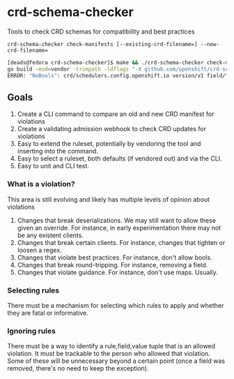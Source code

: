 # crd-schema-checker
Tools to check CRD schemas for compatibility and best practices

`crd-schema-checker check-manifests [--existing-crd-filename=] --new-crd-filename=`


```bash
[deads@fedora crd-schema-checker]$ make && ./crd-schema-checker check-manifests --existing-crd-filename=pkg/manifestcomparators/testdata/no_bools/bool-already-existed-and-another/existing.yaml --new-crd-filename=pkg/manifestcomparators/testdata/no_bools/bool-already-existed-and-another/new.yaml
go build -mod=vendor -trimpath -ldflags "-X github.com/openshift/crd-schema-checker/pkg/version.versionFromGit="v0.0.0-unknown-6df7258" -X github.com/openshift/crd-schema-checker/pkg/version.commitFromGit="6df7258" -X github.com/openshift/crd-schema-checker/pkg/version.gitTreeState="dirty" -X github.com/openshift/crd-schema-checker/pkg/version.buildDate="2023-05-16T21:12:30Z" " github.com/openshift/crd-schema-checker/cmd/crd-schema-checker
ERROR: "NoBools": crd/schedulers.config.openshift.io version/v1 field/^.spec.newIllegalField may not be a boolean
```

## Goals

1. Create a CLI command to compare an old and new CRD manifest for violations
2. Create a validating admission webhook to check CRD updates for violations
3. Easy to extend the ruleset, potentially by vendoring the tool and inserting into the command.
4. Easy to select a ruleset, both defaults (if vendored out) and via the CLI.
5. Easy to unit and CLI test.


### What is a violation?
This area is still evolving and likely has multiple levels of opinion about violations
1. Changes that break deserializations.  We may still want to allow these given an override. 
   For instance, in early experimentation there may not be any existent clients.
2. Changes that break certain clients.
   For instance, changes that tighten or loosen a regex.
3. Changes that violate best practices.
   For instance, don't allow bools.
4. Changes that break round-tripping.
   For instance, removing a field.
5. Changes that violate guidance.
   For instance, don't use maps.  Usually.

### Selecting rules
There must be a mechanism for selecting which rules to apply and whether they are fatal or informative.

### Ignoring rules
There must be a way to identify a rule,field,value tuple that is an allowed violation.
It must be trackable to the person who allowed that violation.
Some of these will be unnecessary beyond a certain point (once a field was removed, there's no need to keep the exception).

